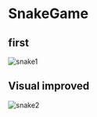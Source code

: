 # SnakeGame
## first
![snake1](https://user-images.githubusercontent.com/26760693/51330979-06193580-1abc-11e9-8a58-c8344bc7b856.png)

## Visual improved
![snake2](https://user-images.githubusercontent.com/26760693/51330984-074a6280-1abc-11e9-9744-71da4d11174d.png)
